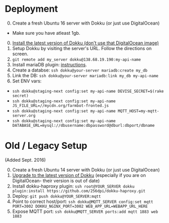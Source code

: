 
# Deployment

0. Create a fresh Ubuntu 16 server with Dokku (or just use DigitalOcean)
  * Make sure you have atleast 1gb.
0. [Install the latest version of Dokku (don't use that DigitalOcean image)](https://github.com/dokku/dokku#installing)
0. Setup Dokku by visiting the server's URL. Follow the directions on screen.
0. `git remote add my_server dokku@138.68.19.190:my-api-name`
0. Install mariaDB plugin: [instructions](https://github.com/dokku/dokku-mariadb).
0. Create a databse: `ssh dokku@your-server mariadb:create my_db`
0. Link the DB: `ssh dokku@your-server mariadb:link my_db my-api-name`
0. Set ENV vars:
  * `ssh dokku@staging-next config:set my-api-name DEVISE_SECRET=$(rake secret)`
  * `ssh dokku@staging-next config:set my-api-name JS_FILE_URL=//mycdn.org/farmbot-fronted.js`
  * `ssh dokku@staging-next config:set my-api-name MQTT_HOST=my-mqtt-server.org`
  * `ssh dokku@staging-next config:set my-api-name DATABASE_URL=mysql://dbusername:dbpassword@dburl:dbport/dbname`

# Old / Legacy Setup

(Added Sept. 2016)

0. Create a fresh Ubuntu 14 server with Dokku (or just use DigitalOcean)
0. [Upgrade to the latest version of Dokku](https://github.com/dokku/dokku/blob/master/docs/upgrading.md) (especially if you are on DigitalOcean- their version is out of date)
0. Install dokku-haproxy plugin: `ssh root@YOUR_SERVER dokku plugin:install https://github.com/256dpi/dokku-haproxy.git`
0. Deploy: `git push dokku@YOUR_SERVER:mqtt`
0. Point to correct host/port: `ssh dokku@MQTT_SERVER config:set mqtt PORT=3002 DOKKU_NGINX_PORT=3002 WEB_APP_URL=WEBAPP_URL_HERE`
0. Expose MQTT port: `ssh dokku@MQTT_SERVER ports:add mqtt 1883 web 1883`
